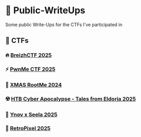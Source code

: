 # 📝 Public-WriteUps

Some public Write-Ups for the CTFs I've participated in

## 📜 CTFs  

### 🔥 [**BreizhCTF 2025**](/breizhctf-2025)
### ⚡ [**PwnMe CTF 2025**](/pwnmectf-2025)
### 🎄 [**XMAS RootMe 2024**](/xmas-rootme-2024)
### ☢️ [**HTB Cyber Apocalypse - Tales from Eldoria 2025**](/htb-cyber-apocalypse-tales-from-eldoria-2025/)
### 🥈 [**Ynov x Seela 2025**](/ynovxseela-2025/)
### 👾 [**RetroPixel 2025**](/retropixel-2025/)